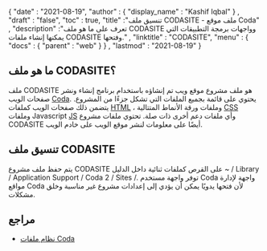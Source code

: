 {
  "date" : "2021-08-19",
  "author" : {
    "display_name" : "Kashif Iqbal"
} ,
  "draft" : "false",
  "toc" : true,
  "title" :"تنسيق ملف CODASITE - ملف موقع Coda" ,
  "description" :"تعرف على ما هو ملف CODASITE وواجهات برمجة التطبيقات التي يمكنها إنشاء ملفات CODASITE وفتحها." ,
  "linktitle" : "CODASITE",
  "menu" : {
    "docs" : {
      "parent" : "web"
}
} ,
  "lastmod" : "2021-08-19"
}

## ما هو ملف CODASITE؟

ملف CODASITE هو ملف مشروع موقع ويب تم إنشاؤه باستخدام برنامج إنشاء ونشر صفحات الويب [Coda](https://coda.io/). يحتوي على قائمة بجميع الملفات التي تشكل جزءًا من المشروع. يتضمن ذلك صفحات الويب كملفات [HTML](/ar/web/html/) ، وملفات ورقة الأنماط المتتالية [CSS](/ar/web/css/) وملفات Javascript [JS](/ar/web/js/) وأي ملفات دعم أخرى ذات صلة. تحتوي ملفات مشروع CODASITE أيضًا على معلومات لنشر موقع الويب على خادم الويب.

## تنسيق ملف CODASITE

يتم حفظ ملف مشروع CODASITE على القرص كملفات ثنائية داخل الدليل ~ / Library / Application Support / Coda 2 / Sites /. توفر واجهة مستخدم Coda واجهة لإدارة مواقع Coda لأن فتحها يدويًا يمكن أن يؤدي إلى إعدادات مشروع غير مناسبة وخلق مشكلات.

## مراجع

* [نظام ملفات Coda](https://en.wikipedia.org/wiki/Coda_ (file_system))

